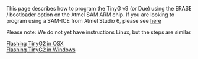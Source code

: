 This page describes how to program the TinyG v9 (or Due) using the ERASE / bootloader option on the Atmel SAM ARM chip. If you are looking to program using a SAM-ICE from Atmel Studio 6, please see [here](https://github.com/synthetos/g2/wiki/Programming-v9-with-Studio6-and-the-SAM-ICE)
   
Please note: We do not yet have instructions Linux, but the steps are similar.


[Flashing TinyG2 in OSX](https://github.com/synthetos/g2/wiki/Flashing-TinyG2-with-Apple-OSX)<br>
[Flashing TinyG2 in Windows](https://github.com/synthetos/g2/wiki/Flashing-TinyG2-with-Windows)
